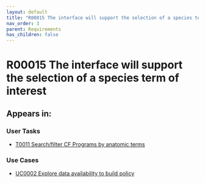 ```yaml
---
layout: default
title: "R00015 The interface will support the selection of a species term of interest &#x2705; "
nav_order: 3
parent: Requirements
has_children: false
---
```


# R00015 The interface will support the selection of a species term of interest

## Appears in:


### User Tasks

-   [T0011 Search/filter CF Programs by anatomic terms](../user-tasks/t0011-searchfilter-common-fund-programs-by-anatomic-terms.md)

### Use Cases

-   [UC0002 Explore data availability to build policy](../use-cases/uc0002-explore-data-availability-to-build-policy.md)
